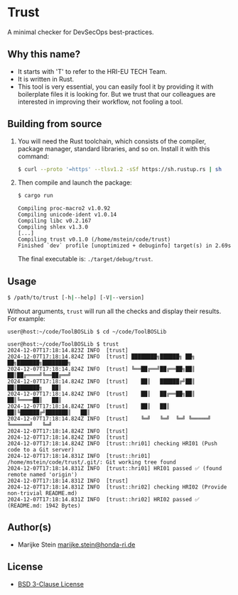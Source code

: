 # Trust

A minimal checker for DevSecOps best-practices.

## Why this name?

* It starts with 'T' to refer to the HRI-EU TECH Team.
* It is written in Rust.
* This tool is very essential, you can easily fool it by providing
  it with boilerplate files it is looking for. But we trust that our colleagues
  are interested in improving their workflow, not fooling a tool.

## Building from source

1. You will need the Rust toolchain, which consists of the compiler, package
   manager, standard libraries, and so on. Install it with this command:
   ```bash
   $ curl --proto '=https' --tlsv1.2 -sSf https://sh.rustup.rs | sh
   ```
2. Then compile and launch the package:
   ```bash
   $ cargo run
   ```
   ```
   Compiling proc-macro2 v1.0.92
   Compiling unicode-ident v1.0.14
   Compiling libc v0.2.167
   Compiling shlex v1.3.0
   [...]
   Compiling trust v0.1.0 (/home/mstein/code/trust)
   Finished `dev` profile [unoptimized + debuginfo] target(s) in 2.69s
   ```
   The final executable is: `./target/debug/trust`.

## Usage

```bash
$ /path/to/trust [-h|--help] [-V|--version]
```

Without arguments, `trust` will run all the checks and display their results.
For example:
```
user@host:~/code/ToolBOSLib $ cd ~/code/ToolBOSLib

user@host:~/code/ToolBOSLib $ trust
2024-12-07T17:18:14.823Z INFO  [trust]
2024-12-07T17:18:14.824Z INFO  [trust] ████████╗██████╗ ██╗   ██╗███████╗████████╗
2024-12-07T17:18:14.824Z INFO  [trust] ╚══██╔══╝██╔══██╗██║   ██║██╔════╝╚══██╔══╝
2024-12-07T17:18:14.824Z INFO  [trust]    ██║   ██████╔╝██║   ██║███████╗   ██║
2024-12-07T17:18:14.824Z INFO  [trust]    ██║   ██╔══██╗██║   ██║╚════██║   ██║
2024-12-07T17:18:14.824Z INFO  [trust]    ██║   ██║  ██║╚██████╔╝███████║   ██║
2024-12-07T17:18:14.824Z INFO  [trust]    ╚═╝   ╚═╝  ╚═╝ ╚═════╝ ╚══════╝   ╚═╝
2024-12-07T17:18:14.824Z INFO  [trust]
2024-12-07T17:18:14.824Z INFO  [trust]
2024-12-07T17:18:14.824Z INFO  [trust::hri01] checking HRI01 (Push code to a Git server)
2024-12-07T17:18:14.831Z INFO  [trust::hri01] /home/mstein/code/trust/.git/: Git working tree found
2024-12-07T17:18:14.831Z INFO  [trust::hri01] HRI01 passed ✅ (found remote named 'origin')
2024-12-07T17:18:14.831Z INFO  [trust]
2024-12-07T17:18:14.831Z INFO  [trust::hri02] checking HRI02 (Provide non-trivial README.md)
2024-12-07T17:18:14.831Z INFO  [trust::hri02] HRI02 passed ✅ (README.md: 1942 Bytes)
```

## Author(s)

* Marijke Stein <marijke.stein@honda-ri.de>

## License

* [BSD 3-Clause License](LICENSE)

